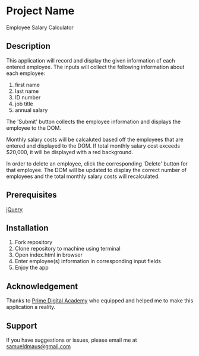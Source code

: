 # Project Name

Employee Salary Calculator

## Description
This application will record and display the given information of each entered employee. The inputs will collect the following information about each employee:

1. first name
2. last name
3. ID number
4. job title
5. annual salary

The 'Submit' button collects the employee information and displays the employee to the DOM.

Monthly salary costs will be calcaluted based off the employees that are entered and displayed to the DOM. If total monthly salary cost exceeds $20,000, it will be displayed with a red background. 

In order to delete an employee, click the corresponding 'Delete' button for that employee. The DOM will be updated to display the correct number of employees and the total monthly salary costs will recalculated.

## Prerequisites
[jQuery](https://jquery.com/)

## Installation
1. Fork repository
2. Clone repository to machine using terminal
3. Open index.html in browser
4. Enter employee(s) information in corresponding input fields
5. Enjoy the app

## Acknowledgement
Thanks to [Prime Digital Academy](www.primeacademy.io) who equipped and helped me to make this application a reality.

## Support
If you have suggestions or issues, please email me at samueldmaus@gmail.com

